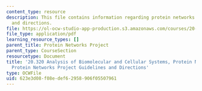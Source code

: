 ```yaml
---
content_type: resource
description: This file contains information regarding protein networks project guidelines
  and directions.
file: https://ol-ocw-studio-app-production.s3.amazonaws.com/courses/20-320-analysis-of-biomolecular-and-cellular-systems-fall-2012/623e3d08f08edef62958906f05507961_MIT20_320F12_de_pro_gu_di.pdf
file_type: application/pdf
learning_resource_types: []
parent_title: Protein Networks Project
parent_type: CourseSection
resourcetype: Document
title: '20.320 Analysis of Biomolecular and Cellular Systems, Protein Networks Project:
  Protein Networks Project Guidelines and Directions'
type: OCWFile
uid: 623e3d08-f08e-def6-2958-906f05507961
---
```

